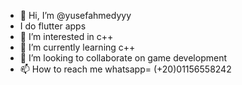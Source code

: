 - 👋 Hi, I’m @yusefahmedyyy
- I do flutter apps
- 👀 I’m interested in c++
- 🌱 I’m currently learning c++
- 💞️ I’m looking to collaborate on game development
- 📫 How to reach me whatsapp= (+20)01156558242

<!---
yusefahmedyyy/yusefahmedyyy is a ✨ special ✨ repository because its `README.md` (this file) appears on your GitHub profile.
You can click the Preview link to take a look at your changes.
--->
